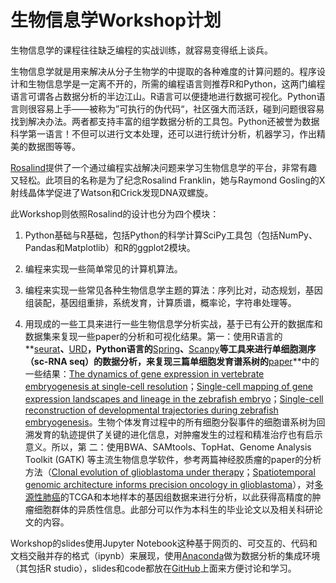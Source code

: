 # 生物信息学Workshop计划

生物信息学的课程往往缺乏编程的实战训练，就容易变得纸上谈兵。

生物信息学就是用来解决从分子生物学的中提取的各种难度的计算问题的。程序设计和生物信息学是一定离不开的，所需的编程语言则推荐R和Python，这两门编程语言可谓各占数据分析的半边江山。R语言可以便捷地进行数据可视化。Python语言则很容易上手——被称为”可执行的伪代码“，社区强大而活跃，碰到问题很容易找到解决办法。两者都支持丰富的组学数据分析的工具包。Python还被誉为数据科学第一语言！不但可以进行文本处理，还可以进行统计分析，机器学习，作出精美的数据图等等。

[Rosalind](http://rosalind.info)提供了一个通过编程实战解决问题来学习生物信息学的平台，非常有趣又轻松。此项目的名称是为了纪念Rosalind Franklin，她与Raymond Gosling的X射线晶体学促进了Watson和Crick发现DNA双螺旋。

此Workshop则依照Rosalind的设计也分为四个模块：

1. Python基础与R基础，包括Python的科学计算SciPy工具包（包括NumPy、Pandas和Matplotlib）和R的ggplot2模块。
2. 编程来实现一些简单常见的计算机算法。

3. 编程来实现一些常见各种生物信息学主题的算法：序列比对，动态规划，基因组装配，基因组重排，系统发育，计算质谱，概率论，字符串处理等。
4. 用现成的一些工具来进行一些生物信息学分析实战，基于已有公开的数据库和数据集来复现一些paper的分析和可视化结果。第一：使用R语言的**[seurat](https://github.com/satijalab/seurat)**、**[URD](https://github.com/farrellja/URD)**，Python语言的**[Spring](https://github.com/AllonKleinLab/SPRING_dev)**、**[Scanpy](https://scanpy.readthedocs.io/en/latest/index.html)**等工具来进行单细胞测序（sc-RNA seq）的数据分析，来复现三篇单细胞发育谱系树的**[paper](https://mp.weixin.qq.com/s/Mr0-iFgCYuy64tqm86jOvA)**中的一些结果：[The dynamics of gene expression in vertebrate embryogenesis at single-cell resolution](http://science.sciencemag.org/content/360/6392/eaar5780)；[Single-cell mapping of gene expression landscapes and lineage in the zebrafish embryo](http://science.sciencemag.org/content/early/2018/04/25/science.aar4362.full)；[Single-cell reconstruction of developmental trajectories during zebrafish embryogenesis](http://science.sciencemag.org/content/early/2018/04/25/science.aar3131.full)。生物个体发育过程中的所有细胞分裂事件的细胞谱系树为回溯发育的轨迹提供了关键的进化信息，对肿瘤发生的过程和精准治疗也有启示意义。所以，第 二：使用BWA、SAMtools、TopHat、Genome Analysis Toolkit (GATK) 等主流生物信息学软件，参考两篇神经胶质瘤的paper的分析方法（[Clonal evolution of glioblastoma under therapy](https://www.nature.com/articles/ng.3590#methods)；[Spatiotemporal genomic architecture informs precision oncology in glioblastoma](https://www.nature.com/articles/ng.3806#methods)），对[多源性肺癌](https://www.nature.com/articles/ncomms13200)的TCGA和本地样本的基因组数据来进行分析，以此获得高精度的肿瘤细胞群体的异质性信息。此部分可以作为本科生的毕业论文以及相关科研论文的内容。

Workshop的slides使用Jupyter Notebook这种基于网页的、可交互的、代码和文档交融并存的格式（ipynb）来展现，使用[Anaconda](https://www.anaconda.com)做为数据分析的集成环境（其包括R studio），slides和code都放在[GitHub](https://github.com/yxj17173/Rosalind)上面来方便讨论和学习。